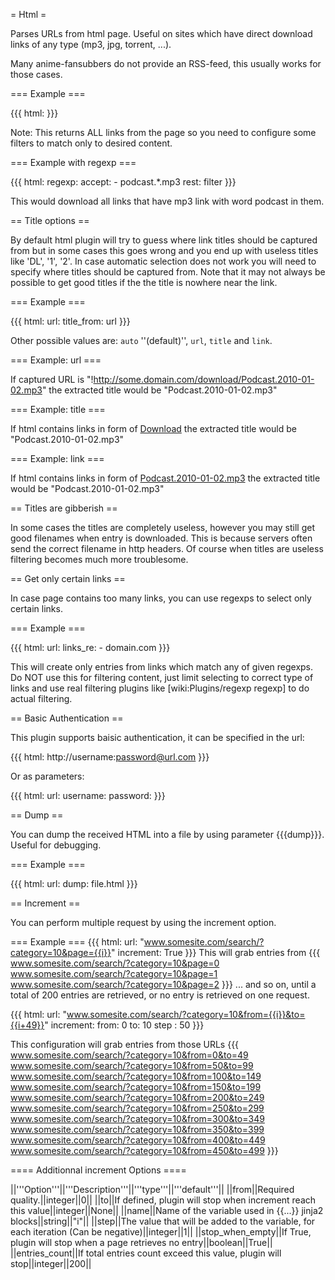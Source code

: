 = Html =

Parses URLs from html page. Useful on sites which have direct download links of any type (mp3, jpg, torrent, ...).

Many anime-fansubbers do not provide an RSS-feed, this usually works for those cases.

=== Example ===

{{{
html: <url>
}}}

Note: This returns ALL links from the page so you need to configure some filters to match only to desired content.

=== Example with regexp ===

{{{
html: <url>
regexp:
  accept:
    - podcast.*\.mp3
  rest: filter
}}}

This would download all links that have mp3 link with word podcast in them.

== Title options ==

By default html plugin will try to guess where link titles should be captured from but in some cases this goes wrong and you end up with useless titles like 'DL', '1', '2'. In case automatic selection does not work you will need to specify where titles should be captured from. Note that it may not always be possible to get good titles if the the title is nowhere near the link.

=== Example ===

{{{
html:
  url: <url>
  title_from: url
}}}

Other possible values are: `auto` ''(default)'', `url`, `title` and `link`. 

=== Example: url ===

If captured URL is "!http://some.domain.com/download/Podcast.2010-01-02.mp3" the extracted title would be "Podcast.2010-01-02.mp3"

=== Example: title ===

If html contains links in form of <a href="!http://some.domain.com/download?id=1245932" title="Podcast.2010-01-02.mp3">Download</a> the extracted title would be "Podcast.2010-01-02.mp3"

=== Example: link ===

If html contains links in form of <a href="!http://some.domain.com/download?id=1245932">Podcast.2010-01-02.mp3</a> the extracted title would be "Podcast.2010-01-02.mp3"

== Titles are gibberish ==

In some cases the titles are completely useless, however you may still get good filenames when entry is downloaded. This is because servers often send the correct filename in http headers. Of course when titles are useless filtering becomes much more troublesome.

== Get only certain links ==

In case page contains too many links, you can use regexps to select only certain links.

=== Example ===

{{{
html:
  url: <url>
  links_re:
    - domain\.com
}}}

This will create only entries from links which match any of given regexps. Do NOT use this for filtering content, just limit selecting to correct type of links and use real filtering plugins like [wiki:Plugins/regexp regexp] to do actual filtering.

== Basic Authentication ==

This plugin supports baisic authentication, it can be specified in the url:

{{{
html: http://username:password@url.com
}}}

Or as parameters:

{{{
html:
  url: <url>
  username: <username>
  password: <password>
}}}

== Dump ==

You can dump the received HTML into a file by using parameter {{{dump}}}. Useful for debugging.

=== Example ===

{{{
html:
  url: <url>
  dump: file.html
}}}

== Increment ==

You can perform multiple request by using the increment option.

=== Example ===
{{{
html:
  url: "www.somesite.com/search/?category=10&page={{i}}"
  increment: True
}}}
This will grab entries from 
{{{
www.somesite.com/search/?category=10&page=0
www.somesite.com/search/?category=10&page=1
www.somesite.com/search/?category=10&page=2
}}}
... and so on, until a total of 200 entries are retrieved, or no entry is retrieved on one request.

{{{
html:
  url: "www.somesite.com/search/?category=10&from={{i}}&to={{i+49}}"
  increment: 
    from: 0
    to: 10
    step : 50
}}}

This configuration will grab entries from those URLs
{{{
www.somesite.com/search/?category=10&from=0&to=49
www.somesite.com/search/?category=10&from=50&to=99
www.somesite.com/search/?category=10&from=100&to=149
www.somesite.com/search/?category=10&from=150&to=199
www.somesite.com/search/?category=10&from=200&to=249
www.somesite.com/search/?category=10&from=250&to=299
www.somesite.com/search/?category=10&from=300&to=349
www.somesite.com/search/?category=10&from=350&to=399
www.somesite.com/search/?category=10&from=400&to=449
www.somesite.com/search/?category=10&from=450&to=499
}}}

==== Additionnal increment Options ====

||'''Option'''||'''Description'''||'''type'''||'''default'''||
||from||Required quality.||integer||0||
||to||If defined, plugin will stop when increment reach this value||integer||None||
||name||Name of the variable used in {{...}} jinja2 blocks||string||"i"||
||step||The value that will be added to the variable, for each iteration (Can be negative)||integer||1||
||stop_when_empty||If True, plugin will stop when a page retrieves no entry||boolean||True||
||entries_count||If total entries count exceed this value, plugin will stop||integer||200||